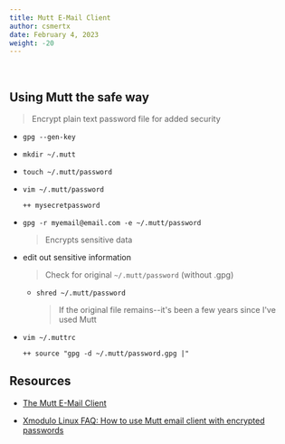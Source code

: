 ```yaml
---
title: Mutt E-Mail Client
author: csmertx
date: February 4, 2023
weight: -20
---
```


<br />

## Using Mutt the safe way

> Encrypt plain text password file for added security

- ```gpg --gen-key```

- ```mkdir ~/.mutt```

- ```touch ~/.mutt/password```

- ```vim ~/.mutt/password```

    ```
    ++ mysecretpassword
    ```

- ```gpg -r myemail@email.com -e ~/.mutt/password```

    > Encrypts sensitive data

- edit out sensitive information

    > Check for original ```~/.mutt/password``` (without .gpg)

    - ```shred ~/.mutt/password```

        > If the original file remains--it's been a few years since I've used Mutt

- ```vim ~/.muttrc```

    ```
    ++ source "gpg -d ~/.mutt/password.gpg |" 
    ```

## Resources

- [The Mutt E-Mail Client](http://www.mutt.org/)

- [Xmodulo Linux FAQ: How to use Mutt email client with encrypted passwords](http://xmodulo.com/mutt-email-client-encrypted-passwords.html)
